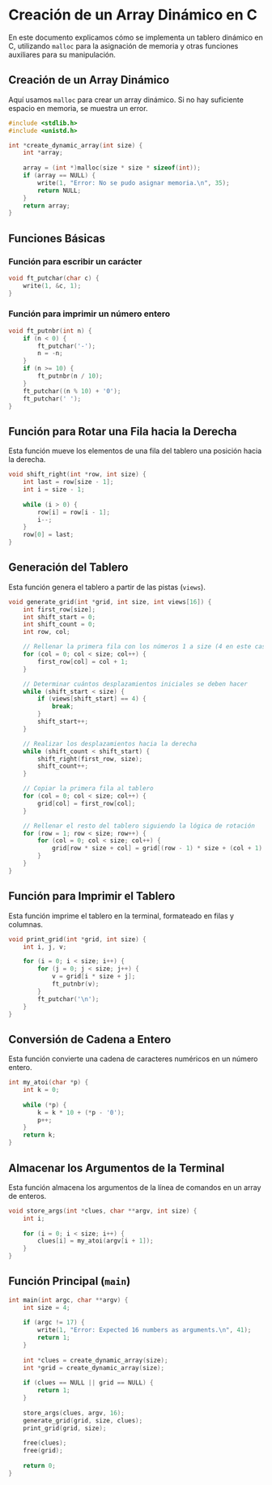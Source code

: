 # Creación de un Array Dinámico en C

En este documento explicamos cómo se implementa un tablero dinámico en C, utilizando `malloc` para la asignación de memoria y otras funciones auxiliares para su manipulación.

## Creación de un Array Dinámico

Aquí usamos `malloc` para crear un array dinámico. Si no hay suficiente espacio en memoria, se muestra un error.

```c
#include <stdlib.h>
#include <unistd.h>

int *create_dynamic_array(int size) {
    int *array;
    
    array = (int *)malloc(size * size * sizeof(int));
    if (array == NULL) {
        write(1, "Error: No se pudo asignar memoria.\n", 35);
        return NULL;
    }
    return array;
}
```

## Funciones Básicas

### Función para escribir un carácter

```c
void ft_putchar(char c) {
    write(1, &c, 1);
}
```

### Función para imprimir un número entero

```c
void ft_putnbr(int n) {
    if (n < 0) {
        ft_putchar('-');
        n = -n;
    }
    if (n >= 10) {
        ft_putnbr(n / 10);
    }
    ft_putchar((n % 10) + '0');
    ft_putchar(' ');
}
```

## Función para Rotar una Fila hacia la Derecha

Esta función mueve los elementos de una fila del tablero una posición hacia la derecha.

```c
void shift_right(int *row, int size) {
    int last = row[size - 1];
    int i = size - 1;
    
    while (i > 0) {
        row[i] = row[i - 1];
        i--;
    }
    row[0] = last;
}
```

## Generación del Tablero

Esta función genera el tablero a partir de las pistas (`views`).

```c
void generate_grid(int *grid, int size, int views[16]) {
    int first_row[size];
    int shift_start = 0;
    int shift_count = 0;
    int row, col;

    // Rellenar la primera fila con los números 1 a size (4 en este caso)
    for (col = 0; col < size; col++) {
        first_row[col] = col + 1;
    }

    // Determinar cuántos desplazamientos iniciales se deben hacer
    while (shift_start < size) {
        if (views[shift_start] == 4) {
            break;
        }
        shift_start++;
    }

    // Realizar los desplazamientos hacia la derecha
    while (shift_count < shift_start) {
        shift_right(first_row, size);
        shift_count++;
    }

    // Copiar la primera fila al tablero
    for (col = 0; col < size; col++) {
        grid[col] = first_row[col];
    }

    // Rellenar el resto del tablero siguiendo la lógica de rotación
    for (row = 1; row < size; row++) {
        for (col = 0; col < size; col++) {
            grid[row * size + col] = grid[(row - 1) * size + (col + 1) % size];
        }
    }
}
```

## Función para Imprimir el Tablero

Esta función imprime el tablero en la terminal, formateado en filas y columnas.

```c
void print_grid(int *grid, int size) {
    int i, j, v;

    for (i = 0; i < size; i++) {
        for (j = 0; j < size; j++) {
            v = grid[i * size + j];
            ft_putnbr(v);
        }
        ft_putchar('\n');
    }
}
```

## Conversión de Cadena a Entero

Esta función convierte una cadena de caracteres numéricos en un número entero.

```c
int my_atoi(char *p) {
    int k = 0;
    
    while (*p) {
        k = k * 10 + (*p - '0');
        p++;
    }
    return k;
}
```

## Almacenar los Argumentos de la Terminal

Esta función almacena los argumentos de la línea de comandos en un array de enteros.

```c
void store_args(int *clues, char **argv, int size) {
    int i;
    
    for (i = 0; i < size; i++) {
        clues[i] = my_atoi(argv[i + 1]);
    }
}
```

## Función Principal (`main`)

```c
int main(int argc, char **argv) {
    int size = 4;
    
    if (argc != 17) {
        write(1, "Error: Expected 16 numbers as arguments.\n", 41);
        return 1;
    }
    
    int *clues = create_dynamic_array(size);
    int *grid = create_dynamic_array(size);
    
    if (clues == NULL || grid == NULL) {
        return 1;
    }
    
    store_args(clues, argv, 16);
    generate_grid(grid, size, clues);
    print_grid(grid, size);
    
    free(clues);
    free(grid);
    
    return 0;
}
```


